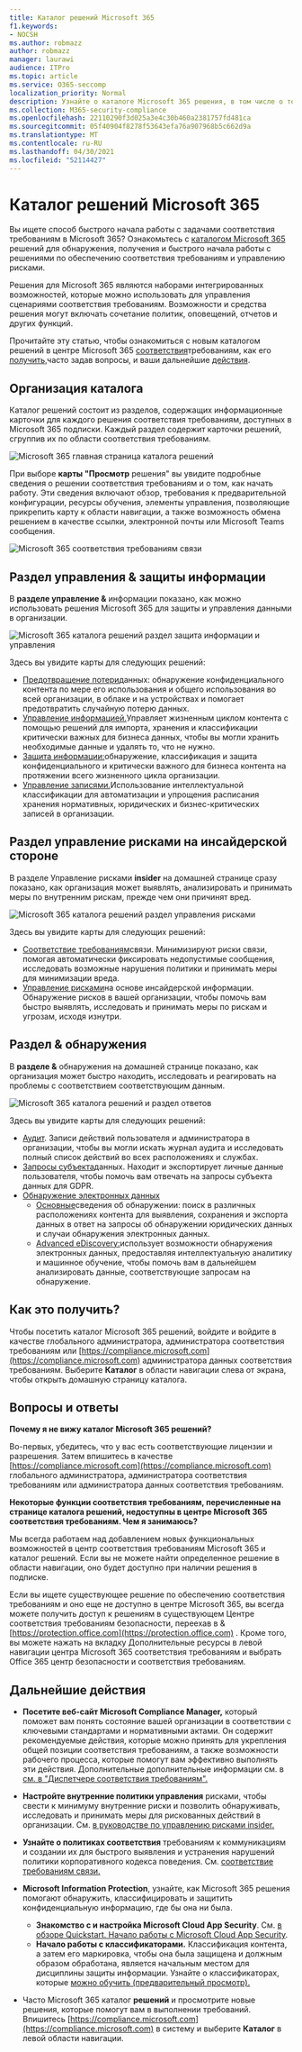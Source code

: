 ```yaml
---
title: Каталог решений Microsoft 365
f1.keywords:
- NOCSH
ms.author: robmazz
author: robmazz
manager: laurawi
audience: ITPro
ms.topic: article
ms.service: O365-seccomp
localization_priority: Normal
description: Узнайте о каталоге Microsoft 365 решения, в том числе о том, что оно содержит, как его получить, и о следующих действиях.
ms.collection: M365-security-compliance
ms.openlocfilehash: 22110290f3d025a3e4c30b460a2381757fd481ca
ms.sourcegitcommit: 05f40904f8278f53643efa76a907968b5c662d9a
ms.translationtype: MT
ms.contentlocale: ru-RU
ms.lasthandoff: 04/30/2021
ms.locfileid: "52114427"
---
```

# <a name="microsoft-365-solution-catalog"></a>Каталог решений Microsoft 365

Вы ищете способ быстрого начала работы с задачами соответствия требованиям в Microsoft 365? Ознакомьтесь с [каталогом Microsoft 365](https://compliance.microsoft.com/solutioncatalog) решений для обнаружения, получения и быстрого начала работы с решениями по обеспечению соответствия требованиям и управлению рисками.

Решения для Microsoft 365 являются наборами интегрированных возможностей, которые можно использовать для управления сценариями соответствия требованиям. Возможности и средства решения могут включать сочетание политик, оповещений, отчетов и других функций.

Прочитайте эту статью, чтобы ознакомиться с новым каталогом решений в центре Microsoft 365 [соответствия](#how-do-i-get-this)требованиям, как его [получить,](#frequently-asked-questions)часто задав вопросы, и ваши дальнейшие [действия](#next-steps).

## <a name="catalog-organization"></a>Организация каталога

Каталог решений состоит из разделов, содержащих информационные карточки для каждого решения соответствия требованиям, доступных в Microsoft 365 подписки. Каждый раздел содержит карточки решений, сгруппив их по области соответствия требованиям.

![Microsoft 365 главная страница каталога решений](../media/m365-solution-catalog-home.png)

При выборе **карты "Просмотр** решения" вы увидите подробные сведения о решении соответствия требованиям и о том, как начать работу. Эти сведения включают обзор, требования к предварительной конфигурации, ресурсы обучения, элементы управления, позволяющие прикрепить карту к области навигации, а также возможность обмена решением в качестве ссылки, электронной почты или Microsoft Teams сообщения.

![Microsoft 365 соответствия требованиям связи](../media/m365-solution-catalog-communication-compliance.png)

## <a name="information-protection--governance-section"></a>Раздел управления & защиты информации

В **разделе управление &** информации показано, как можно использовать решения Microsoft 365 для защиты и управления данными в организации.

![Microsoft 365 каталога решений раздел защита информации и управления](../media/m365-solution-catalog-information-protection-governance.png)

Здесь вы увидите карты для следующих решений:

- [Предотвращение потери](dlp-learn-about-dlp.md)данных: обнаружение конфиденциального контента по мере его использования и общего использования во всей организации, в облаке и на устройствах и помогает предотвратить случайную потерю данных.
- [Управление информацией.](manage-information-governance.md)Управляет жизненным циклом контента с помощью решений для импорта, хранения и классификации критически важных для бизнеса данных, чтобы вы могли хранить необходимые данные и удалять то, что не нужно.
- [Защита информации:](information-protection.md)обнаружение, классификация и защита конфиденциального и критически важного для бизнеса контента на протяжении всего жизненного цикла организации.
- [Управление записями.](records-management.md)Использование интеллектуальной классификации для автоматизации и упрощения расписания хранения нормативных, юридических и бизнес-критических записей в организации.

## <a name="insider-risk-management-section"></a>Раздел управление рисками на инсайдерской стороне

В разделе Управление рисками **insider** на домашней странице сразу показано, как организация может выявлять, анализировать и принимать меры по внутренним рискам, прежде чем они причинят вред.

![Microsoft 365 каталога решений раздел управления рисками](../media/m365-solution-catalog-insider-risk-management.png)

Здесь вы увидите карты для следующих решений:

- [Соответствие требованиям](communication-compliance.md)связи. Минимизируют риски связи, помогая автоматически фиксировать недопустимые сообщения, исследовать возможные нарушения политики и принимать меры для минимизации вреда.
- [Управление рисками](insider-risk-management.md)на основе инсайдерской информации. Обнаружение рисков в вашей организации, чтобы помочь вам быстро выявлять, исследовать и принимать меры по рискам и угрозам, исходя изнутри.

## <a name="discovery--response-section"></a>Раздел & обнаружения

В **разделе &** обнаружения на домашней странице показано, как организация может быстро находить, исследовать и реагировать на проблемы с соответствием соответствующим данным.

![Microsoft 365 каталога решений и раздел ответов](../media/m365-solution-catalog-discovery-response.png)

Здесь вы увидите карты для следующих решений:

- [Аудит](search-the-audit-log-in-security-and-compliance.md). Записи действий пользователя и администратора в организации, чтобы вы могли искать журнал аудита и исследовать полный список действий во всех расположениях и службах.
- [Запросы субъекта](/compliance/regulatory/gdpr-manage-gdpr-data-subject-requests-with-the-dsr-case-tool)данных. Находит и экспортирует личные данные пользователя, чтобы помочь вам отвечать на запросы субъекта данных для GDPR.
- [Обнаружение электронных данных](manage-legal-investigations.md)
    - [Основные](./get-started-core-ediscovery.md)сведения об обнаружении: поиск в различных расположениях контента для выявления, сохранения и экспорта данных в ответ на запросы об обнаружении юридических данных и случаи обнаружения электронных данных.
    - [Advanced eDiscovery:](overview-ediscovery-20.md)использует возможности обнаружения электронных данных, предоставляя интеллектуальную аналитику и машинное обучение, чтобы помочь вам в дальнейшем анализировать данные, соответствующие запросам на обнаружение.

## <a name="how-do-i-get-this"></a>Как это получить?

Чтобы посетить каталог Microsoft 365 решений, войдите и войдите в качестве глобального администратора, администратора соответствия требованиям или [https://compliance.microsoft.com](https://compliance.microsoft.com) администратора данных соответствия требованиям. Выберите **Каталог** в области навигации слева от экрана, чтобы открыть домашную страницу каталога.

## <a name="frequently-asked-questions"></a>Вопросы и ответы

**Почему я не вижу каталог Microsoft 365 решений?**

Во-первых, убедитесь, что у вас есть соответствующие лицензии и разрешения. Затем впишитесь в качестве [https://compliance.microsoft.com](https://compliance.microsoft.com) глобального администратора, администратора соответствия требованиям или администратора данных соответствия требованиям.

**Некоторые функции соответствия требованиям, перечисленные на странице каталога решений, недоступны в центре Microsoft 365 соответствия требованиям. Чем я занимаюсь?**

Мы всегда работаем над добавлением новых функциональных возможностей в центр соответствия требованиям Microsoft 365 и каталог решений. Если вы не можете найти определенное решение в области навигации, оно будет доступно при наличии решения в подписке.

Если вы ищете существующее решение по обеспечению соответствия требованиям и оно еще не доступно в центре Microsoft 365, вы всегда можете получить доступ к решениям в существующем Центре соответствия требованиям безопасности, переехав в &amp; [https://protection.office.com](https://protection.office.com) . Кроме того, вы можете  нажать на вкладку Дополнительные ресурсы в левой навигации центра Microsoft 365 соответствия требованиям и выбрать Office 365 центр безопасности и соответствия требованиям.  

## <a name="next-steps"></a>Дальнейшие действия

- **Посетите веб-сайт Microsoft Compliance Manager,** который поможет вам понять состояние вашей организации в соответствии с ключевыми стандартами и нормативными актами. Он содержит рекомендуемые действия, которые можно принять для укрепления общей позиции соответствия требованиям, а также возможности рабочего процесса, которые помогут вам эффективно выполнять эти действия. Дополнительные дополнительные информации см. в [см. в "Диспетчере соответствия требованиям".](compliance-manager.md)

- **Настройте внутренние политики управления** рисками, чтобы свести к минимуму внутренние риски и позволить обнаруживать, исследовать и принимать меры для рискованных действий в организации. См. [в руководстве по управлению рисками insider.](insider-risk-management.md)

- **Узнайте о политиках соответствия** требованиям к коммуникациям и создании их для быстрого выявления и устранения нарушений политики корпоративного кодекса поведения. См. [соответствие требованиям связи.](communication-compliance.md)

- **Microsoft Information Protection**, узнайте, как Microsoft 365 решения помогают обнаружить, классифицировать и защитить конфиденциальную информацию, где бы она ни была.
    - **Знакомство с и настройка Microsoft Cloud App Security**. См. [в обзоре Quickstart. Начало работы с Microsoft Cloud App Security](/cloud-app-security/getting-started-with-cloud-app-security).
    - **Начало работы с классификаторами.** Классификация контента, а затем его маркировка, чтобы она была защищена и должным образом обработана, является начальным местом для дисциплины защиты информации. Узнайте о классификаторах, которые [можно обучить (предварительный просмотр).](classifier-learn-about.md)

- Часто Microsoft 365 каталог **решений** и просмотрите новые решения, которые помогут вам в выполнении требований. Впишитесь [https://compliance.microsoft.com](https://compliance.microsoft.com) в систему и выберите **Каталог** в левой области навигации.